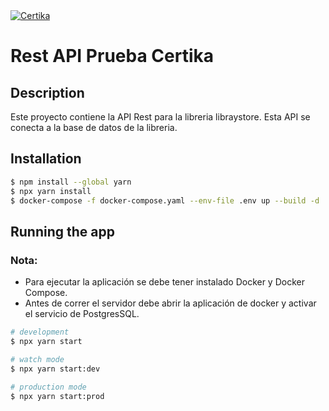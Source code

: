 <div style="display: flex; justify-content: space-between; align-items: center" >
    <a href="https://nestjs.com/" target="blank">
        <img src="https://certika.co/wp-content/uploads/2022/02/blindamos-tu-certificado-diploma-o-insignia-digital-con-la-tecnologia-blockchain-1.png" alt="Certika">
    </a>

</div>

# Rest API Prueba Certika
## Description

Este proyecto contiene la API Rest para la libreria libraystore. Esta API se conecta a la base de datos de la libreria.
## Installation

```bash
$ npm install --global yarn
$ npx yarn install
$ docker-compose -f docker-compose.yaml --env-file .env up --build -d
```


## Running the app
### Nota:
* Para ejecutar la aplicación se debe tener instalado Docker y Docker Compose.
* Antes de correr el servidor debe abrir la aplicación de docker y activar el servicio de PostgresSQL.
```bash
# development
$ npx yarn start

# watch mode
$ npx yarn start:dev

# production mode
$ npx yarn start:prod
```
